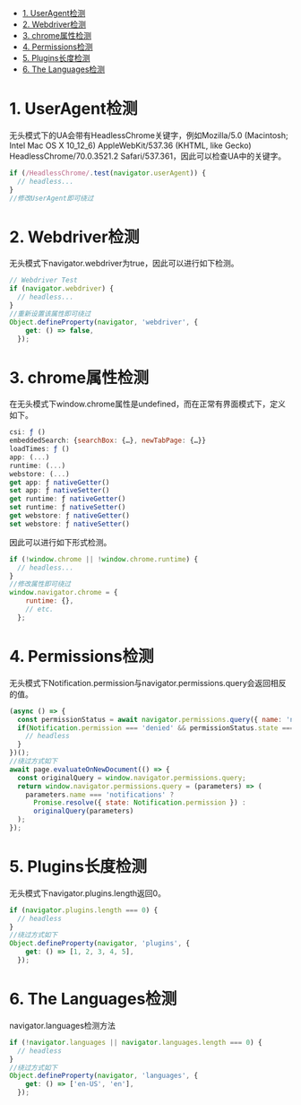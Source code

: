 <!-- TOC -->

- [1. UserAgent检测](#1-useragent检测)
- [2. Webdriver检测](#2-webdriver检测)
- [3. chrome属性检测](#3-chrome属性检测)
- [4. Permissions检测](#4-permissions检测)
- [5. Plugins长度检测](#5-plugins长度检测)
- [6. The Languages检测](#6-the-languages检测)

<!-- /TOC -->
# 1. UserAgent检测
无头模式下的UA会带有HeadlessChrome关键字，例如Mozilla/5.0 (Macintosh; Intel Mac OS X 10_12_6) AppleWebKit/537.36 (KHTML, like Gecko) HeadlessChrome/70.0.3521.2 Safari/537.361，因此可以检查UA中的关键字。
```js
if (/HeadlessChrome/.test(navigator.userAgent)) {
  // headless...
}
//修改UserAgent即可绕过
```
# 2. Webdriver检测
无头模式下navigator.webdriver为true，因此可以进行如下检测。
```js
// Webdriver Test
if (navigator.webdriver) {
  // headless...
}
//重新设置该属性即可绕过
Object.defineProperty(navigator, 'webdriver', {
    get: () => false,
  });
```
# 3. chrome属性检测
在无头模式下window.chrome属性是undefined，而在正常有界面模式下，定义如下。
```js
csi: ƒ ()
embeddedSearch: {searchBox: {…}, newTabPage: {…}}
loadTimes: ƒ ()
app: (...)
runtime: (...)
webstore: (...)
get app: ƒ nativeGetter()
set app: ƒ nativeSetter()
get runtime: ƒ nativeGetter()
set runtime: ƒ nativeSetter()
get webstore: ƒ nativeGetter()
set webstore: ƒ nativeSetter()
```
因此可以进行如下形式检测。
```js
if (!window.chrome || !window.chrome.runtime) {
  // headless...
}
//修改属性即可绕过
window.navigator.chrome = {
    runtime: {},
    // etc.
  };
```
# 4. Permissions检测
无头模式下Notification.permission与navigator.permissions.query会返回相反的值。
```js
(async () => {
  const permissionStatus = await navigator.permissions.query({ name: 'notifications' });
  if(Notification.permission === 'denied' && permissionStatus.state === 'prompt') {
    // headless
  }
})();
//绕过方式如下
await page.evaluateOnNewDocument(() => {
  const originalQuery = window.navigator.permissions.query;
  return window.navigator.permissions.query = (parameters) => (
    parameters.name === 'notifications' ?
      Promise.resolve({ state: Notification.permission }) :
      originalQuery(parameters)
  );
});
```
# 5. Plugins长度检测
无头模式下navigator.plugins.length返回0。
```js
if (navigator.plugins.length === 0) {
  // headless
}
//绕过方式如下
Object.defineProperty(navigator, 'plugins', {
    get: () => [1, 2, 3, 4, 5],
  });
```
# 6. The Languages检测
navigator.languages检测方法
```js
if (!navigator.languages || navigator.languages.length === 0) {
  // headless
}
//绕过方式如下
Object.defineProperty(navigator, 'languages', {
    get: () => ['en-US', 'en'],
  });
```

